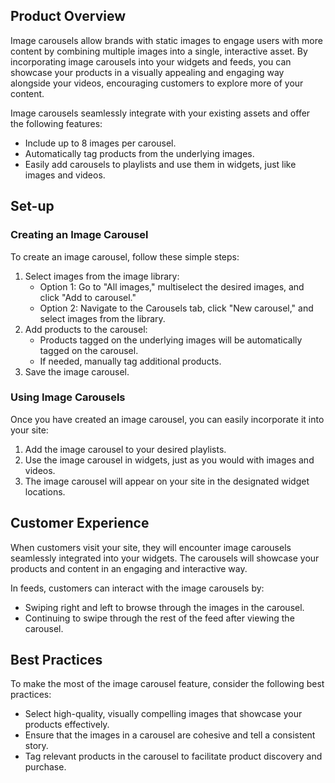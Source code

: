## Product Overview

Image carousels allow brands with static images to engage users with more content by combining multiple images into a single, interactive asset. By incorporating image carousels into your widgets and feeds, you can showcase your products in a visually appealing and engaging way alongside your videos, encouraging customers to explore more of your content.

Image carousels seamlessly integrate with your existing assets and offer the following features:

- Include up to 8 images per carousel.
- Automatically tag products from the underlying images.
- Easily add carousels to playlists and use them in widgets, just like images and videos.

## Set-up

### Creating an Image Carousel

To create an image carousel, follow these simple steps:

1. Select images from the image library:
   - Option 1: Go to "All images," multiselect the desired images, and click "Add to carousel."
   - Option 2: Navigate to the Carousels tab, click "New carousel," and select images from the library.
2. Add products to the carousel:
   - Products tagged on the underlying images will be automatically tagged on the carousel.
   - If needed, manually tag additional products.
3. Save the image carousel.

### Using Image Carousels

Once you have created an image carousel, you can easily incorporate it into your site:

1. Add the image carousel to your desired playlists.
2. Use the image carousel in widgets, just as you would with images and videos.
3. The image carousel will appear on your site in the designated widget locations.

## Customer Experience

When customers visit your site, they will encounter image carousels seamlessly integrated into your widgets. The carousels will showcase your products and content in an engaging and interactive way.

In feeds, customers can interact with the image carousels by:

- Swiping right and left to browse through the images in the carousel.
- Continuing to swipe through the rest of the feed after viewing the carousel.

## Best Practices

To make the most of the image carousel feature, consider the following best practices:

- Select high-quality, visually compelling images that showcase your products effectively.
- Ensure that the images in a carousel are cohesive and tell a consistent story.
- Tag relevant products in the carousel to facilitate product discovery and purchase.
